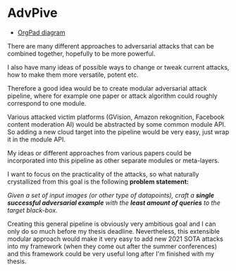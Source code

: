# AdvPive
- [OrgPad diagram](https://orgpad.com/s/HjtFcaxE4AM)

There are many different approaches to adversarial attacks that can be combined together, hopefully to be more powerful.

I also have many ideas of possible ways to change or tweak current attacks, how to make them more versatile, potent etc.

Therefore a good idea would be to create modular adversarial attack pipeline, where for example one paper or attack algorithm could roughly correspond to one module.

Various attacked victim platforms (GVision, Amazon rekognition, Facebook content moderation AI) would be abstracted by some common module API. So adding a new cloud target into the pipeline would be very easy, just wrap it in the module API.

My ideas or different approaches from various papers could be incorporated into this pipeline as other separate modules or meta-layers.

I want to focus on the practicality of the attacks, so what naturally crystallized from this goal is the following **problem statement:**

*Given a set of input images (or other type of datapoints), craft a **single successful adversarial example** with the **least amount of queries** to the target black-box.*

Creating this general pipeline is obviously very ambitious goal and I can only do so much before my thesis deadline. Nevertheless, this extensible modular approach would make it very easy to add new 2021 SOTA attacks into my framework (when they come out after the summer conferences) and this framework could be very useful long after I'm finished with my thesis.
